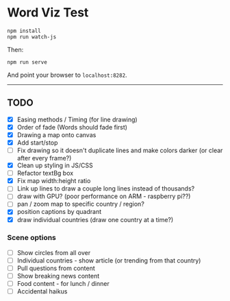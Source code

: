 Word Viz Test
=============

```
npm install
npm run watch-js
```

Then:

```
npm run serve
```

And point your browser to `localhost:8282`.

----------------------------

## TODO

 - [X] Easing methods / Timing (for line drawing)
 - [X] Order of fade (Words should fade first)
 - [X] Drawing a map onto canvas
 - [X] Add start/stop
 - [ ] Fix drawing so it doesn't duplicate lines and make colors darker (or clear after every frame?)
 - [X] Clean up styling in JS/CSS
 - [ ] Refactor textBg box
 - [X] Fix map width:height ratio
 - [ ] Link up lines to draw a couple long lines instead of thousands?
 - [ ] draw with GPU? (poor performance on ARM - raspberry pi??)
 - [ ] pan / zoom map to specific country / region?
 - [X] position captions by quadrant
 - [X] draw individual countries (draw one country at a time?)

### Scene options

 - [ ] Show circles from all over
 - [ ] Individual countries - show article (or trending from that country)
 - [ ] Pull questions from content
 - [ ] Show breaking news content
 - [ ] Food content - for lunch / dinner
 - [ ] Accidental haikus
